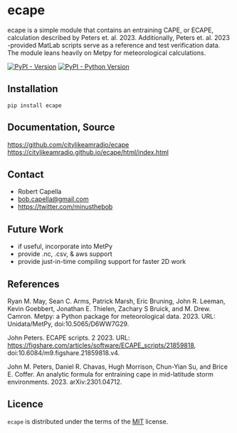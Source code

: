 # ecape

ecape is a simple module that contains an entraining CAPE, or ECAPE, calculation described by Peters et. al. 2023.
Additionally, Peters et. al. 2023 -provided MatLab scripts serve as a reference and test verification data.
The module leans heavily on Metpy for meteorological calculations.

[![PyPI - Version](https://img.shields.io/pypi/v/ecape.svg)](https://pypi.org/project/ecape)
[![PyPI - Python Version](https://img.shields.io/pypi/pyversions/ecape.svg)](https://pypi.org/project/ecape)

Installation
------------

```console
pip install ecape
```

Documentation, Source
-------------
https://github.com/citylikeamradio/ecape
https://citylikeamradio.github.io/ecape/html/index.html

Contact
-------------
 - Robert Capella
 - bob.capella@gmail.com
 - https://twitter.com/minusthebob

Future Work
-------------
 - if useful, incorporate into MetPy
 - provide .nc, .csv, & aws support
 - provide just-in-time compiling support for faster 2D work

References
------------
Ryan M. May, Sean C. Arms, Patrick Marsh, Eric Bruning, John R. Leeman, Kevin Goebbert, Jonathan E. Thielen, Zachary S Bruick, and M. Drew. Camron. Metpy: a Python package for meteorological data. 2023. URL: Unidata/MetPy, doi:10.5065/D6WW7G29.

John Peters. ECAPE scripts. 2 2023. URL: https://figshare.com/articles/software/ECAPE_scripts/21859818, doi:10.6084/m9.figshare.21859818.v4.

John M. Peters, Daniel R. Chavas, Hugh Morrison, Chun-Yian Su, and Brice E. Coffer. An analytic formula for entraining cape in mid-latitude storm environments. 2023. arXiv:2301.04712.

Licence
------------

`ecape` is distributed under the terms of the [MIT](https://spdx.org/licenses/MIT.html) license.
